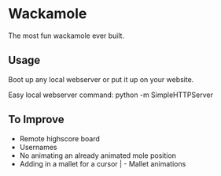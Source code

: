 # Wackamole

The most fun wackamole ever built.

## Usage

Boot up any local webserver or put it up on your website.

Easy local webserver command:
python -m SimpleHTTPServer


## To Improve
  - Remote highscore board
  - Usernames
  - No animating an already animated mole position
  - Adding in a mallet for a cursor
  | - Mallet animations